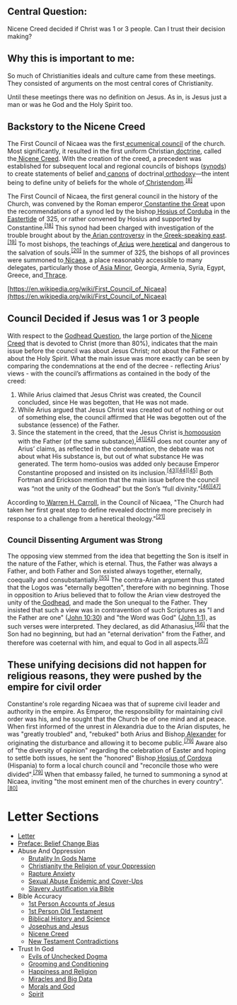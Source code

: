 <!-- Output copied to clipboard! -->


## **Central Question:**

Nicene Creed decided if Christ was 1 or 3 people. Can I trust their decision making?


## **Why this is important to me:**

So much of Christianities ideals and culture came from these meetings. They consisted of arguments on the most central cores of Christianity.

Until these meetings there was no definition on Jesus. As in, is Jesus just a man or was he God and the Holy Spirit too.


## **Backstory to the Nicene Creed**

The First Council of Nicaea was the first[ ecumenical council](https://en.wikipedia.org/wiki/Ecumenical_council) of the church. Most significantly, it resulted in the first uniform Christian[ doctrine](https://en.wikipedia.org/wiki/Doctrine), called the[ Nicene Creed](https://en.wikipedia.org/wiki/Nicene_Creed). With the creation of the creed, a precedent was established for subsequent local and regional councils of bishops ([synods](https://en.wikipedia.org/wiki/Synod)) to create statements of belief and[ canons](https://en.wikipedia.org/wiki/Canon_law) of doctrinal[ orthodoxy](https://en.wikipedia.org/wiki/Orthodoxy)—the intent being to define unity of beliefs for the whole of[ Christendom](https://en.wikipedia.org/wiki/Christendom).<sup><a href="https://en.wikipedia.org/wiki/First_Council_of_Nicaea#cite_note-EB1911-8">[8]</a></sup>

The First Council of Nicaea, the first general council in the history of the Church, was convened by the Roman emperor[ Constantine the Great](https://en.wikipedia.org/wiki/Constantine_the_Great) upon the recommendations of a synod led by the bishop[ Hosius of Corduba](https://en.wikipedia.org/wiki/Hosius_of_Corduba) in the[ Eastertide](https://en.wikipedia.org/wiki/Eastertide) of 325, or rather convened by Hosius and supported by Constantine.<sup><a href="https://en.wikipedia.org/wiki/First_Council_of_Nicaea#cite_note-18">[18]</a></sup> This synod had been charged with investigation of the trouble brought about by the[ Arian controversy](https://en.wikipedia.org/wiki/Arian_controversy) in the[ Greek-speaking east](https://en.wikipedia.org/wiki/Greek_East).<sup><a href="https://en.wikipedia.org/wiki/First_Council_of_Nicaea#cite_note-19">[19]</a></sup> To most bishops, the teachings of[ Arius](https://en.wikipedia.org/wiki/Arius) were[ heretical](https://en.wikipedia.org/wiki/Christian_heresy) and dangerous to the salvation of souls.<sup><a href="https://en.wikipedia.org/wiki/First_Council_of_Nicaea#cite_note-20">[20]</a></sup> In the summer of 325, the bishops of all provinces were summoned to[ Nicaea](https://en.wikipedia.org/wiki/Nicaea), a place reasonably accessible to many delegates, particularly those of[ Asia Minor](https://en.wikipedia.org/wiki/Early_centers_of_Christianity#Western_Anatolia), Georgia, Armenia, Syria, Egypt, Greece, and[ Thrace](https://en.wikipedia.org/wiki/Thrace).

[https://en.wikipedia.org/wiki/First_Council_of_Nicaea](https://en.wikipedia.org/wiki/First_Council_of_Nicaea)


## **Council Decided if Jesus was 1 or 3 people**

With respect to the [Godhead Question](https://en.wikipedia.org/wiki/Arianism), the large portion of the[ Nicene Creed](https://en.wikipedia.org/wiki/Nicene_Creed) that is devoted to Christ (more than 80%), indicates that the main issue before the council was about Jesus Christ; not about the Father or about the Holy Spirit. What the main issue was more exactly can be seen by comparing the condemnations at the end of the decree - reflecting Arius' views - with the council’s affirmations as contained in the body of the creed:



1. While Arius claimed that Jesus Christ was created, the Council concluded, since He was begotten, that He was not made.
2. While Arius argued that Jesus Christ was created out of nothing or out of something else, the council affirmed that He was begotten out of the substance (essence) of the Father.
3. Since the statement in the creed, that the Jesus Christ is[ homoousion](https://en.wikipedia.org/wiki/Homoousion) with the Father (of the same substance),<sup><a href="https://en.wikipedia.org/wiki/First_Council_of_Nicaea#cite_note-41">[41][42]</a></sup> does not counter any of Arius’ claims, as reflected in the condemnation, the debate was not about what His substance is, but out of what substance He was generated. The term homo-ousios was added only because Emperor Constantine proposed and insisted on its inclusion.<sup><a href="https://en.wikipedia.org/wiki/First_Council_of_Nicaea#cite_note-43">[43][44][45]</a></sup> Both Fortman and Erickson mention that the main issue before the council was “not the unity of the Godhead” but the Son’s “full divinity.”<sup><a href="https://en.wikipedia.org/wiki/First_Council_of_Nicaea#cite_note-46">[46][47]</a></sup>

According to[ Warren H. Carroll](https://en.wikipedia.org/wiki/Warren_H._Carroll), in the Council of Nicaea, "The Church had taken her first great step to define revealed doctrine more precisely in response to a challenge from a heretical theology."<sup><a href="https://en.wikipedia.org/wiki/First_Council_of_Nicaea#cite_note-Carroll_1987_12-21">[21]</a></sup>


## <sup><strong>Council Dissenting Argument was Strong</strong></sup>

The opposing view stemmed from the idea that begetting the Son is itself in the nature of the Father, which is eternal. Thus, the Father was always a Father, and both Father and Son existed always together, eternally, coequally and consubstantially.<sup><a href="https://en.wikipedia.org/wiki/First_Council_of_Nicaea#cite_note-55">[55]</a></sup> The contra-Arian argument thus stated that the Logos was "eternally begotten", therefore with no beginning. Those in opposition to Arius believed that to follow the Arian view destroyed the unity of the[ Godhead](https://en.wikipedia.org/wiki/Godhead_(Christianity)), and made the Son unequal to the Father. They insisted that such a view was in contravention of such Scriptures as "I and the Father are one" ([John 10:30](https://www.biblegateway.com/passage/?search=John+10%3A30&version=NRSV)) and "the Word was God" ([John 1:1](https://www.biblegateway.com/passage/?search=John+1%3A1&version=NRSV)), as such verses were interpreted. They declared, as did Athanasius,<sup><a href="https://en.wikipedia.org/wiki/First_Council_of_Nicaea#cite_note-56">[56]</a></sup> that the Son had no beginning, but had an "eternal derivation" from the Father, and therefore was coeternal with him, and equal to God in all aspects.<sup><a href="https://en.wikipedia.org/wiki/First_Council_of_Nicaea#cite_note-FOOTNOTEAthanasiusNewman1920[httpsbooksgooglecombooksidA7ZaAAAAYAAJpgPA51lpgPA51vonepageqffalse_51]-57">[57]</a></sup>


## **These unifying decisions did not happen for religious reasons, they were pushed by the empire for civil order**

Constantine's role regarding Nicaea was that of supreme civil leader and authority in the empire. As Emperor, the responsibility for maintaining civil order was his, and he sought that the Church be of one mind and at peace. When first informed of the unrest in Alexandria due to the Arian disputes, he was "greatly troubled" and, "rebuked" both Arius and Bishop[ Alexander](https://en.wikipedia.org/wiki/Pope_Alexander_I_of_Alexandria) for originating the disturbance and allowing it to become public.<sup><a href="https://en.wikipedia.org/wiki/First_Council_of_Nicaea#cite_note-sozomen1-79">[79]</a></sup> Aware also of "the diversity of opinion" regarding the celebration of Easter and hoping to settle both issues, he sent the "honored" Bishop[ Hosius of Cordova](https://en.wikipedia.org/wiki/Hosius_of_Corduba) (Hispania) to form a local church council and "reconcile those who were divided".<sup><a href="https://en.wikipedia.org/wiki/First_Council_of_Nicaea#cite_note-sozomen1-79">[79]</a></sup> When that embassy failed, he turned to summoning a synod at Nicaea, inviting "the most eminent men of the churches in every country".<sup><a href="https://en.wikipedia.org/wiki/First_Council_of_Nicaea#cite_note-80">[80]</a></sup>




# Letter Sections
- [Letter](https://letter-to-christian-scholars.github.io/Letter-to-Christian-Scholars/index.html)
- [Preface: Belief Change Bias](https://letter-to-christian-scholars.github.io/Letter-to-Christian-Scholars/preface.html)
- Abuse And Oppression
  * [Brutality In Gods Name](https://letter-to-christian-scholars.github.io/Letter-to-Christian-Scholars/Brutality-In-Gods-Name.html)
  * [Christianity the Religion of your Oppression](https://letter-to-christian-scholars.github.io/Letter-to-Christian-Scholars/Christianity-The-Religion-Of-Your-Oppression.html)
  * [Rapture Anxiety](https://letter-to-christian-scholars.github.io/Letter-to-Christian-Scholars/Rapture-Anxiety.html)
  * [Sexual Abuse Epidemic and Cover-Ups](https://letter-to-christian-scholars.github.io/Letter-to-Christian-Scholars/Sexual-Abuse-Epidemic-And-Cover-Ups.html)
  * [Slavery Justification via Bible](https://letter-to-christian-scholars.github.io/Letter-to-Christian-Scholars/Slavery-Justification-Via-Bible.html)
- Bible Accuracy
  * [1st Person Accounts of Jesus](https://letter-to-christian-scholars.github.io/Letter-to-Christian-Scholars/1st-Person-Accounts-Of-Jesus.html)
  * [1st Person Old Testament](https://letter-to-christian-scholars.github.io/Letter-to-Christian-Scholars/1st-Person-Old-Testament.html)
  * [Biblical History and Science](https://letter-to-christian-scholars.github.io/Letter-to-Christian-Scholars/Biblical-History-And-Science.html)
  * [Josephus and Jesus](https://letter-to-christian-scholars.github.io/Letter-to-Christian-Scholars/Josephus-And-Jesus.html)
  * [Nicene Creed](https://letter-to-christian-scholars.github.io/Letter-to-Christian-Scholars/Nicene-Creed.html)
  * [New Testament Contradictions](https://letter-to-christian-scholars.github.io/Letter-to-Christian-Scholars/New-Testament-Contradictions.html)
- Trust In God
  * [Evils of Unchecked Dogma](https://letter-to-christian-scholars.github.io/Letter-to-Christian-Scholars/Evils-Of-Unchecked-Dogma.html)
  * [Grooming and Conditioning](https://letter-to-christian-scholars.github.io/Letter-to-Christian-Scholars/Grooming-And-Conditioning-In-Christianity.html)
  * [Happiness and Religion](https://letter-to-christian-scholars.github.io/Letter-to-Christian-Scholars/Happiness-And-Religion.html)
  * [Miracles and Big Data](https://letter-to-christian-scholars.github.io/Letter-to-Christian-Scholars/Miracles-And-Big-Data.html)
  * [Morals and God](https://letter-to-christian-scholars.github.io/Letter-to-Christian-Scholars/Morals-And-God.html)
  * [Spirit](https://letter-to-christian-scholars.github.io/Letter-to-Christian-Scholars/Spirit.html)

